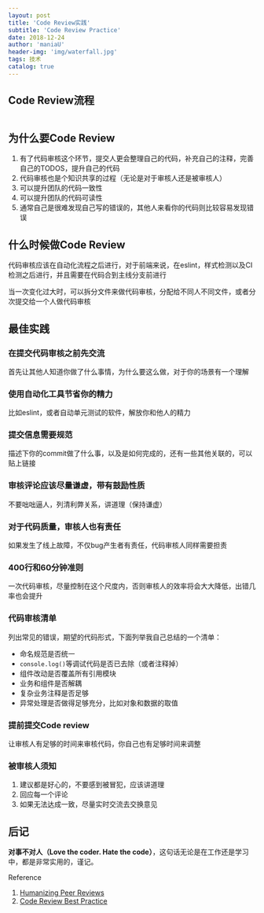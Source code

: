 ```yaml
---
layout: post
title: 'Code Review实践'
subtitle: 'Code Review Practice'
date: 2018-12-24
author: 'maniaU'
header-img: 'img/waterfall.jpg'
tags: 技术
catalog: true
---
```




## Code Review流程
<img src="{{  site.baseurl }}/img/code_review.png" alt="">


## 为什么要Code Review

1. 有了代码审核这个环节，提交人更会整理自己的代码，补充自己的注释，完善自己的TODOS，提升自己的代码
2. 代码审核也是个知识共享的过程（无论是对于审核人还是被审核人）
3. 可以提升团队的代码一致性
4. 可以提升团队的代码可读性
5. 通常自己是很难发现自己写的错误的，其他人来看你的代码则比较容易发现错误

## 什么时候做Code Review

代码审核应该在自动化流程之后进行，对于前端来说，在eslint，样式检测以及CI检测之后进行，并且需要在代码合到主线分支前进行

当一次变化过大时，可以拆分文件来做代码审核，分配给不同人不同文件，或者分次提交给一个人做代码审核

## 最佳实践

### 在提交代码审核之前先交流

首先让其他人知道你做了什么事情，为什么要这么做，对于你的场景有一个理解

### 使用自动化工具节省你的精力

比如eslint，或者自动单元测试的软件，解放你和他人的精力

### 提交信息需要规范

描述下你的commit做了什么事，以及是如何完成的，还有一些其他关联的，可以贴上链接

### 审核评论应该尽量谦虚，带有鼓励性质

不要咄咄逼人，列清利弊关系，讲道理（保持谦虚）

### 对于代码质量，审核人也有责任

如果发生了线上故障，不仅bug产生者有责任，代码审核人同样需要担责

### 400行和60分钟准则

一次代码审核，尽量控制在这个尺度内，否则审核人的效率将会大大降低，出错几率也会提升

### 代码审核清单

列出常见的错误，期望的代码形式，下面列举我自己总结的一个清单：

-  命名规范是否统一
-  `console.log()`等调试代码是否已去除（或者注释掉）
-  组件改动是否覆盖所有引用模块
-  业务和组件是否解耦
-  复杂业务注释是否足够
-  异常处理是否做得足够充分，比如对象和数据的取值

### 提前提交Code review

让审核人有足够的时间来审核代码，你自己也有足够时间来调整

### 被审核人须知

1. 建议都是好心的，不要感到被冒犯，应该讲道理
2. 回应每一个评论
3. 如果无法达成一致，尽量实时交流去交换意见


## 后记
<b>对事不对人（Love the coder. Hate the code）</b>，这句话无论是在工作还是学习中，都是非常实用的，谨记。

Reference
1. [Humanizing Peer Reviews](http://www.processimpact.com/articles/humanizing_reviews.pdf)
2. [Code Review Best Practice](https://medium.com/palantir/code-review-best-practices-19e02780015f)




